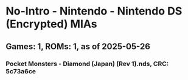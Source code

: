 # No-Intro - Nintendo - Nintendo DS (Encrypted) MIAs
## Games: 1, ROMs: 1, as of 2025-05-26

### Pocket Monsters - Diamond (Japan) (Rev 1).nds, CRC: 5c73a6ce
